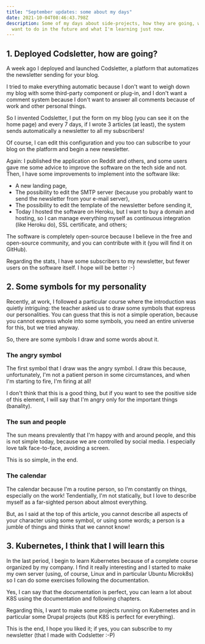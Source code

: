 ```yaml
---
title: "September updates: some about my days"
date: 2021-10-04T08:46:43.798Z
description: Some of my days about side-projects, how they are going, what I
  want to do in the future and what I'm learning just now.
---
```

## 1. Deployed Codsletter, how are going?

A week ago I deployed and launched Codsletter, a platform that automatizes the newsletter sending for your blog.

I tried to make everything automatic because I don't want to weigh down my blog with some third-party component or plug-in, and I don't want a comment system because I don't want to answer all comments because of work and other personal things.

So I invented Codsletter, I put the form on my blog (you can see it on the home page) and every 7 days, if I wrote 3 articles (at least), the system sends automatically a newsletter to all my subscribers!

Of course, I can edit this configuration and you too can subscribe to your blog on the platform and begin a new newsletter.

Again: I published the application on Reddit and others, and some users gave me some advice to improve the software on the tech side and not. Then, I have some improvements to implement into the software like:

* A new landing page,
* The possibility to edit the SMTP server (because you probably want to send the newsletter from your e-mail server),
* The possibility to edit the template of the newsletter before sending it,
* Today I hosted the software on Heroku, but I want to buy a domain and hosting, so I can manage everything myself as continuous integration (like Heroku do), SSL certificate, and others;

The software is completely open-source because I believe in the free and open-source community, and you can contribute with it (you will find it on GitHub).

Regarding the stats, I have some subscribers to my newsletter, but fewer users on the software itself. I hope will be better :-)

## 2. Some symbols for my personality

Recently, at work, I followed a particular course where the introduction was quietly intriguing: the teacher asked us to draw some symbols that express our personalities. You can guess that this is not a simple operation, because you cannot express whole into some symbols, you need an entire universe for this, but we tried anyway.

So, there are some symbols I draw and some words about it.

### The angry symbol

The first symbol that I draw was the angry symbol. I draw this because, unfortunately, I'm not a patient person in some circumstances, and when I'm starting to fire, I'm firing at all!

I don't think that this is a good thing, but if you want to see the positive side of this element, I will say that I'm angry only for the important things (banality).

### The sun and people

The sun means prevalently that I'm happy with and around people, and this is not simple today, because we are controlled by social media. I especially love talk face-to-face, avoiding a screen.

This is so simple, in the end.

### The calendar

The calendar because I'm a routine person, so I'm constantly on things, especially on the work! Tendentially, I'm not statically, but I love to describe myself as a far-sighted person about almost everything.

But, as I said at the top of this article, you cannot describe all aspects of your character using some symbol, or using some words; a person is a jumble of things and thinks that we cannot know!

## 3. Kubernetes, I think that I will learn this

In the last period, I begin to learn Kubernetes because of a complete course organized by my company. I find it really interesting and I started to make my own server (using, of course, Linux and in particular Ubuntu Microk8s) so I can do some exercises following the documentation.

Yes, I can say that the documentation is perfect, you can learn a lot about K8S using the documentation and following chapters.

Regarding this, I want to make some projects running on Kubernetes and in particular some Drupal projects (but K8S is perfect for everything).

This is the end, I hope you liked it; if yes, you can subscribe to my newsletter (that I made with Codsletter :-P)